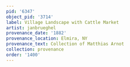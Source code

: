 ```yaml
---
pid: '6347'
object_pid: '3714'
label: Village Landscape with Cattle Market
artist: janbrueghel
provenance_date: '1882'
provenance_location: Elmira, NY
provenance_text: Collection of Matthias Arnot
collection: provenance
order: '1400'
---
```

